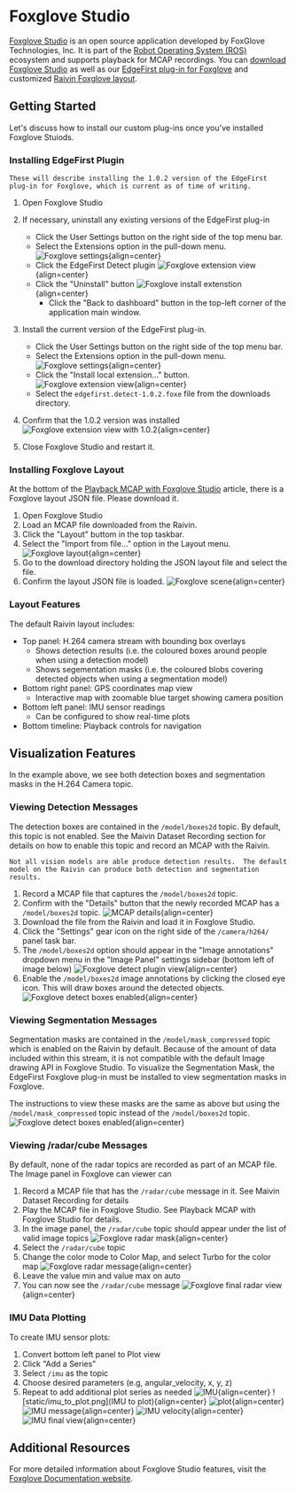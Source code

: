 # Foxglove Studio
[Foxglove Studio][foxglove] is an open source application developed by FoxGlove Technologies, Inc.  It is part of the [Robot Operating System (ROS)][ros] ecosystem and supports playback for MCAP recordings.  You can [download Foxglove Studio][foxglove_dl] as well as our [EdgeFirst plug-in for Foxglove][github_edgefirst_dl] and customized [Raivin Foxglove layout][rvn_layout].

## Getting Started
Let's discuss how to install our custom plug-ins once you've installed Foxglove Stuiods.

### Installing EdgeFirst Plugin
```{note}
These will describe installing the 1.0.2 version of the EdgeFirst plug-in for Foxglove, which is current as of time of writing.
```

1. Open Foxglove Studio

2. If necessary, uninstall any existing versions of the EdgeFirst plug-in
   - Click the User Settings button on the right side of the top menu bar.
   - Select the Extensions option in the pull-down menu.   
   ![Foxglove settings](static/foxglove_setting.png){align=center}
   - Click the EdgeFirst Detect plugin
   ![Foxglove extension view](static/foxglove_extension_view.png){align=center}
   - Click the "Uninstall" button
   ![Foxglove install extenstion](static/foxglove_install_extenstion.png){align=center}
      - Click the "Back to dashboard" button in the top-left corner of the application main window.

3. Install the current version of the EdgeFirst plug-in.
   - Click the User Settings button on the right side of the top menu bar.
   - Select the Extensions option in the pull-down menu.
   ![Foxglove settings](static/foxglove_setting.png){align=center}
   - Click the "Install local extension..." button.
   ![Foxglove extension view](static/foxglove_extension_view.png){align=center}
   - Select the `edgefirst.detect-1.0.2.foxe` file from the downloads directory.

4. Confirm that the 1.0.2 version was installed
   ![Foxglove extension view with 1.0.2](static/foxglove_extension_view_1.0.2.png){align=center}

5. Close Foxglove Studio and restart it.

### Installing Foxglove Layout
At the bottom of the [Playback MCAP with Foxglove Studio][rvn_layout] article, there is a Foxglove layout JSON file.  Please download it.

1. Open Foxglove Studio
2. Load an MCAP file downloaded from the Raivin.
3. Click the "Layout" buttom in the top taskbar.
4. Select the "Import from file..." option in the Layout menu.
   ![Foxglove layout](static/foxglove_layout.png){align=center}
5. Go to the download directory holding the JSON layout file and select the file.
6. Confirm the layout JSON file is loaded.
   ![Foxglove scene](static/foxglove_scene.png){align=center}

### Layout Features
The default Raivin layout includes:
- Top panel: H.264 camera stream with bounding box overlays
  - Shows detection results (i.e. the coloured boxes around people when using a detection model)
  - Shows segementation masks (i.e. the coloured blobs covering detected objects when using a segmentation model)
- Bottom right panel: GPS coordinates map view
  - Interactive map with zoomable blue target showing camera position
- Bottom left panel: IMU sensor readings
  - Can be configured to show real-time plots
- Bottom timeline: Playback controls for navigation

## Visualization Features
In the example above, we see both detection boxes and segmentation masks in the H.264 Camera topic.

### Viewing Detection Messages
The detection boxes are contained in the `/model/boxes2d` topic.  By default, this topic is not enabled.  See the Maivin Dataset Recording section for details on how to enable this topic and record an MCAP with the Raivin.

```{note}
Not all vision models are able produce detection results.  The default model on the Raivin can produce both detection and segmentation results.
```

1. Record a MCAP file that captures the `/model/boxes2d` topic.
2. Confirm with the "Details" button that the newly recorded MCAP has a `/model/boxes2d` topic.
   ![MCAP details](static/foxglove_mcap_details.png){align=center}
3. Download the file from the Raivin and load it in Foxglove Studio.
4. Click the "Settings" gear icon on the right side of the `/camera/h264/` panel task bar.
5. The `/model/boxes2d` option should appear in the "Image annotations" dropdown menu in the "Image Panel" settings sidebar (bottom left of image below)
   ![Foxglove detect plugin view](static/foxglove_detect_plugin_view.png){align=center}
6. Enable the `/model/boxes2d` image annotations by clicking the closed eye icon. This will draw boxes around the detected objects.
   ![Foxglove detect boxes enabled](static/foxglove_open_box_eye.png){align=center}

### Viewing Segmentation Messages
Segmentation masks are contained in the `/model/mask_compressed` topic which is enabled on the Raivin by default.  Because of the amount of data included within this stream, it is not compatible with the default Image drawing API in Foxglove Studio. To visualize the Segmentation Mask, the EdgeFirst Foxglove plug-in must be installed to view segmentation masks in Foxglove.

The instructions to view these masks are the same as above but using the `/model/mask_compressed` topic instead of the `/model/boxes2d` topic.
![Foxglove detect boxes enabled](static/foxglove_open_seg_eye.png){align=center}

### Viewing /radar/cube Messages
By default, none of the radar topics are recorded as part of an MCAP file.  The Image panel in Foxglove can viewer can 

1. Record a MCAP file that has the `/radar/cube` message in it. See Maivin Dataset Recording for details
2. Play the MCAP file in Foxglove Studio. See Playback MCAP with Foxglove Studio for details.
3. In the image panel, the `/radar/cube` topic should appear under the list of valid image topics
![Foxglove radar mask](static/foxglove_radar_mask.png){align=center}
4. Select the `/radar/cube` topic
5. Change the color mode to Color Map, and select Turbo for the color map
![Foxglove radar message](static/foxglove_radar_msg.png){align=center}
6. Leave the value min and value max on auto
7. You can now see the `/radar/cube` message
![Foxglove final radar view](static/foxglove_final_radar_view.png){align=center}

### IMU Data Plotting
To create IMU sensor plots:

1. Convert bottom left panel to Plot view
2. Click "Add a Series"
3. Select `/imu` as the topic
4. Choose desired parameters (e.g, angular_velocity, x, y, z)
5. Repeat to add additional plot series as needed
   ![IMU](static/imu.png){align=center}
   ![static/imu_to_plot.png](IMU to plot){align=center}
   ![plot](static/plot.png){align=center}
   ![IMU message](static/imu_msg.png){align=center}
   ![IMU velocity](static/imu_velocity.png){align=center}
   ![IMU final view](static/imu_final_view.png){align=center}

## Additional Resources

For more detailed information about Foxglove Studio features, visit the [Foxglove Documentation website][foxglove_doc].


[foxglove]: https://foxglove.dev/
[foxglove_dl]: https://foxglove.dev/download
[foxglove_doc]: https://docs.foxglove.dev/docs/introduction/
[github_edgefirst_dl]: https://github.com/MaivinAI/foxglove-edgefirst/releases/latest
[ros]: https://ros.org/
[rvn_layout]:  https://support.deepviewml.com/hc/en-us/articles/24753480203661-Playback-MCAP-with-Foxglove-Studio